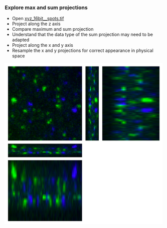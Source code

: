 ### Explore max and sum projections
- Open [xyz_16bit__spots.tif](https://github.com/NEUBIAS/training-resources/raw/master/image_data/xyz_16bit__spots.tif)
- Project along the z axis
- Compare maximum and sum projection
- Understand that the data type of the sum projection may need to be adapted
- Project along the x and y axis
- Resample the x and y projections for correct appearance in physical space

![](/figures/projections_activity.png)

